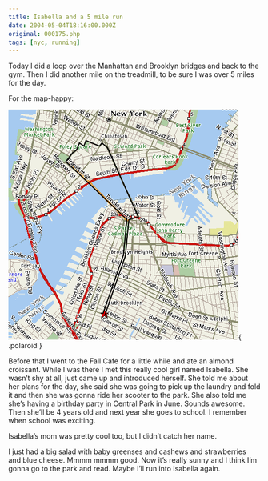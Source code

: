 ```yaml
---
title: Isabella and a 5 mile run
date: 2004-05-04T18:16:00.000Z
original: 000175.php
tags: [nyc, running]
---
```


Today I did a loop over the Manhattan and Brooklyn bridges and back to the gym. Then I did another mile on the treadmill, to be sure I was over 5 miles for the day.

For the map-happy:

![img](./manhattan-brooklyn-bridgeloop.gif){ .polaroid }

Before that I went to the Fall Cafe for a little while and ate an almond croissant. While I was there I met this really cool girl named Isabella. She wasn’t shy at all, just came up and introduced herself. She told me about her plans for the day, she said she was going to pick up the laundry and fold it and then she was gonna ride her scooter to the park. She also told me she’s having a birthday party in Central Park in June. Sounds awesome. Then she’ll be 4 years old and next year she goes to school. I remember when school was exciting.

Isabella’s mom was pretty cool too, but I didn’t catch her name.

I just had a big salad with baby greenses and cashews and strawberries and blue cheese. Mmmm mmmm good. Now it’s really sunny and I think I’m gonna go to the park and read. Maybe I’ll run into Isabella again.

